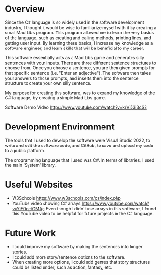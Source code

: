 # Overview

Since the C# language is so widely used in the software development industry, I thought it would be wise to familiarize myself with it by creating a small Mad Libs program. This program allowed me to learn the very basics of the language, such as creating and calling methods, printing lines, and getting user input. By learning these basics, I increase my knowledge as a software engineer, and learn skills that will be beneficial to my career.  

This software essentially acts as a Mad Libs game and generates silly sentences with your inputs. There are three different sentence structures to choose from. Once you choose a sentence, you are then given prompts for that specific sentence (i.e. "Enter an adjective"). The software then takes your answers to those prompts, and inserts them into the sentence structure to create your own silly sentence. 

My purpose for creating this software, was to expand my knowledge of the C# language, by creating a simple Mad Libs game.

Software Demo Video https://www.youtube.com/watch?v=krVi53i3cS8

# Development Environment

The tools that I used to develop the software were Visual Studio 2022, to write and edit the software code, and GitHub, to save and upload my code to a public platform.

The programming language that I used was C#. In terms of libraries, I used the main 'System' library.

# Useful Websites

- W3Schools https://www.w3schools.com/cs/index.php
- YouTube video showing C# arrays https://www.youtube.com/watch?v=YiE0oetGMAg
 Even though I didn't use arrays in this software, I found this YouTube video to be helpful for future projects in the C# language.

# Future Work

- I could improve my software by making the sentences into longer stories.
- I could add more story/sentence options to the software.
- When creating more options, I could add genres that story structures could be listed under, such as action, fantasy, etc.

